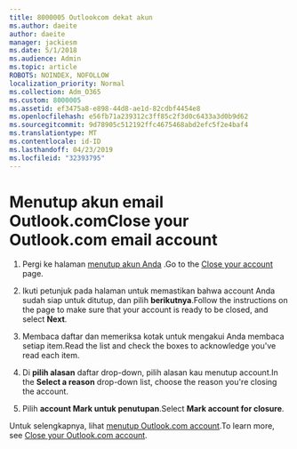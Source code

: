 ```yaml
---
title: 8000005 Outlookcom dekat akun
ms.author: daeite
author: daeite
manager: jackiesm
ms.date: 5/1/2018
ms.audience: Admin
ms.topic: article
ROBOTS: NOINDEX, NOFOLLOW
localization_priority: Normal
ms.collection: Adm_O365
ms.custom: 8000005
ms.assetid: ef3475a8-e898-44d8-ae1d-82cdbf4454e8
ms.openlocfilehash: e56fb71a239312c3ff85c2f3d0c6433a3d0b9d62
ms.sourcegitcommit: 9d78905c512192ffc4675468abd2efc5f2e4baf4
ms.translationtype: MT
ms.contentlocale: id-ID
ms.lasthandoff: 04/23/2019
ms.locfileid: "32393795"
---
```

# <a name="close-your-outlookcom-email-account"></a><span data-ttu-id="71508-102">Menutup akun email Outlook.com</span><span class="sxs-lookup"><span data-stu-id="71508-102">Close your Outlook.com email account</span></span>

1. <span data-ttu-id="71508-103">Pergi ke halaman [menutup akun Anda](https://go.microsoft.com/fwlink/p/?linkid=845493) .</span><span class="sxs-lookup"><span data-stu-id="71508-103">Go to the [Close your account](https://go.microsoft.com/fwlink/p/?linkid=845493) page.</span></span> 
    
2. <span data-ttu-id="71508-104">Ikuti petunjuk pada halaman untuk memastikan bahwa account Anda sudah siap untuk ditutup, dan pilih **berikutnya**.</span><span class="sxs-lookup"><span data-stu-id="71508-104">Follow the instructions on the page to make sure that your account is ready to be closed, and select **Next**.</span></span> 
    
3. <span data-ttu-id="71508-105">Membaca daftar dan memeriksa kotak untuk mengakui Anda membaca setiap item.</span><span class="sxs-lookup"><span data-stu-id="71508-105">Read the list and check the boxes to acknowledge you've read each item.</span></span>
    
4. <span data-ttu-id="71508-106">Di **pilih alasan** daftar drop-down, pilih alasan kau menutup account.</span><span class="sxs-lookup"><span data-stu-id="71508-106">In the **Select a reason** drop-down list, choose the reason you're closing the account.</span></span> 
    
5. <span data-ttu-id="71508-107">Pilih **account Mark untuk penutupan**.</span><span class="sxs-lookup"><span data-stu-id="71508-107">Select **Mark account for closure**.</span></span> 
    
<span data-ttu-id="71508-108">Untuk selengkapnya, lihat [menutup Outlook.com account](https://go.microsoft.com/fwlink/p/?linkid=873106)[](https://support.office.com/article/564b801e-2a47-4cb2-afa8-12ead3185038.aspx).</span><span class="sxs-lookup"><span data-stu-id="71508-108">To learn more, see [Close your Outlook.com account](https://go.microsoft.com/fwlink/p/?linkid=873106)[](https://support.office.com/article/564b801e-2a47-4cb2-afa8-12ead3185038.aspx).</span></span>
  

